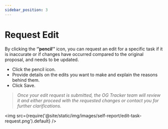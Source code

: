 ```yaml
---
sidebar_position: 3
---
```


# Request Edit

By clicking the **‘’pencil’’** icon, you can request an edit for a specific task if it is inaccurate or if changes have occurred compared to the original proposal, and needs to be updated.
- Click the pencil icon.
- Provide details on the edits you want to make and explain the reasons behind them.
- Click Save.


> *Once your edit request is submitted, the OG Tracker team will review it and either proceed with the requested changes or contact you for further clarifications.*


<img src={require('@site/static/img/images/self-report/edit-task-request.png').default} />